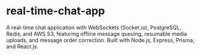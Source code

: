 # real-time-chat-app
A real-time chat application with WebSockets (Socket.io), PostgreSQL, Redis, and AWS S3, featuring offline message queuing, resumable media uploads, and message order correction. Built with Node.js, Express, Prisma, and React.js.
